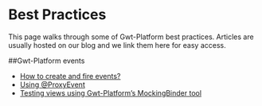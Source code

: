 # Best Practices

This page walks through some of Gwt-Platform best practices. Articles are usually hosted on our blog and we link them here for easy access.

##Gwt-Platform events
  * [How to create and fire events?](http://arcbees.wordpress.com/2010/08/24/gwt-platform-event-best-practice/)
  * [Using @ProxyEvent](http://arcbees.wordpress.com/2010/08/31/using-proxyevent/)
  * [Testing views using Gwt-Platform’s MockingBinder tool](http://arcbees.wordpress.com/2010/11/25/testing-views-using-gwt-platform-mockingbinder/)
